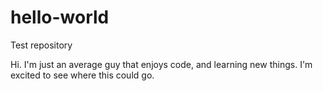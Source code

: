 # hello-world
Test repository

Hi. I'm just an average guy that enjoys code, and learning new things. I'm excited to see where this could go. 

